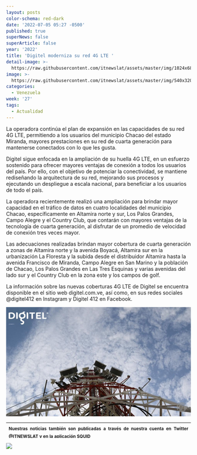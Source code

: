 ```yaml
---
layout: posts
color-schema: red-dark
date: '2022-07-05 05:27 -0500'
published: true
superNews: false
superArticle: false
year: '2022'
title: 'Digitel moderniza su red 4G LTE '
detail-image: >-
  https://raw.githubusercontent.com/itnewslat/assets/master/img/1024x680/Antena-Digitel-g.jpg
image: >-
  https://raw.githubusercontent.com/itnewslat/assets/master/img/540x320/Antena-Digitel-p.jpg
categories:
  - Venezuela
week: '27'
tags:
  - Actualidad
---
```

La operadora continúa el plan de expansión en las capacidades de su red 4G LTE, permitiendo a los usuarios del municipio Chacao del estado Miranda, mayores prestaciones en su red de cuarta generación para mantenerse conectados con lo que les gusta.

Digitel sigue enfocada en la ampliación de su huella 4G LTE, en un esfuerzo sostenido para ofrecer mayores ventajas de conexión a todos los usuarios del país. Por ello, con el objetivo de potenciar la conectividad, se mantiene rediseñando la arquitectura de su red, mejorando sus procesos y ejecutando un despliegue a escala nacional, para beneficiar a los usuarios de todo el país.  

La operadora recientemente realizó una ampliación para brindar mayor capacidad en el tráfico de datos en cuatro localidades del municipio Chacao, específicamente en Altamira norte y sur, Los Palos Grandes, Campo Alegre y el Country Club, que contarán con mayores ventajas de la tecnología de cuarta generación, al disfrutar de un promedio de velocidad de conexión tres veces mayor.  

Las adecuaciones realizadas brindan mayor cobertura de cuarta generación a zonas de Altamira norte y la avenida Boyacá, Altamira sur en la urbanización La Floresta y la subida desde el distribuidor Altamira hasta la avenida Francisco de Miranda, Campo Alegre  en San Marino y la población de Chacao, Los Palos Grandes en Las Tres Esquinas y varias avenidas del lado sur y el Country Club en la zona este y los campos de golf.

La información sobre las nuevas coberturas 4G LTE de Digitel se encuentra disponible en el sitio web digitel.com.ve, así como, en sus redes sociales @digitel412 en Instagram y Digitel 412 en Facebook. 

![](https://raw.githubusercontent.com/itnewslat/assets/master/img/540x320/Antena-Digitel-p.jpg)

<table style="height: 42px;" width="569">
<tbody>
<tr>
<td style="text-align: justify;"><sub><strong>Nuestras noticias también son publicadas a través de nuestra cuenta en Twitter <a href="https://twitter.com/itnewslat?lang=es">@ITNEWSLAT</a> y en la aplicación <a href="https://squidapp.co/en/">SQUID</a></strong></sub></td>
</tr>
</tbody>
</table>

<img src="https://tracker.metricool.com/c3po.jpg?hash=56f88a41e39ab42c063cc51676587a04"/>
